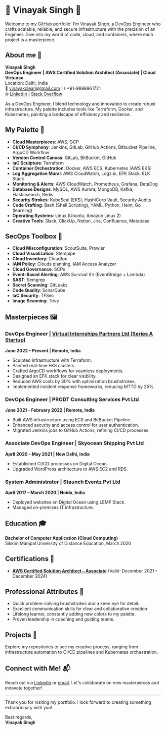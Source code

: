 # 🎨 Vinayak Singh 🎨

Welcome to my GitHub portfolio! I'm Vinayak Singh, a DevOps Engineer who crafts scalable, reliable, and secure infrastructure with the precision of an Engineer. Dive into my world of code, cloud, and containers, where each project is a masterpiece.

## About me 🎨

**Vinayak Singh**  
**DevOps Engineer | AWS Certified Solution Architect (Associate) | Cloud Virtuoso**  
Location: Delhi, India  
📧 [vinayakclear@gmail.com](mailto:vinayakclear@gmail.com) | 📞 +91-9899961721  
🌐 [LinkedIn](https://www.linkedin.com/in/drdevops/) | [Stack Overflow](https://stackoverflow.com/users/14925235/vinayak-s)

As a DevOps Engineer, I blend technology and innovation to create robust infrastructure. My palette includes tools like Terraform, Docker, and Kubernetes, painting a landscape of efficiency and resilience.

## My Palette 🎨

- **Cloud Masterpieces**: AWS, GCP
- **CI/CD Symphony**: Jenkins, GitLab, GitHub Actions, Bitbucket Pipeline, ArgoCD Workflow
- **Version Control Canvas**: GitLab, BitBucket, GitHub
- **IaC Sculpture**: Terraform
- **Container Orchestration**: Docker, AWS ECS, Kubernetes (AWS EKS)
- **Log Aggregation Mural**: AWS CloudWatch, Logz.io, EFK Stack, ELK Stack
- **Monitoring & Alerts**: AWS CloudWatch, Prometheus, Grafana, DataDog
- **Database Designs**: MySQL, AWS Aurora, MongoDB, Kafka, Elasticsearch, Redis
- **Security Strokes**: KubeSeal (EKS), HashiCorp Vault, Security Audits
- **Code Crafting**: Bash (Shell Scripting), YAML, Python, Helm, Go (learning)
- **Operating Systems**: Linux (Ubuntu, Amazon Linux 2)
- **Creative Tools**: Slack, ClickUp, Notion, Jira, Confluence, Metabase

## SecOps Toolbox 🔐

- **Cloud Misconfiguration**: ScoutSuite, Prowler
- **Cloud Visualization**: Stempipe
- **Cloud Inventory**: Cloudfox
- **IAM Policy**: Clouds planning, IAM Access Analyzer
- **Cloud Governance**: SCPs
- **Event-Based Alerting**: AWS Survival Kit (EventBridge + Lambda)
- **SAST**: Semgrep
- **Secret Scanning**: GitLeaks
- **Code Quality**: SonarQube
- **IaC Security**: TFSec
- **Image Scanning**: Trivy

## Masterpieces 🖼️

### DevOps Engineer | [Virtual Internships Partners Ltd (Series A Startup)](https://www.virtualinternships.com)
**June 2022 – Present | Remote, India**

- Sculpted infrastructure with Terraform.
- Painted real-time EKS clusters.
- Crafted ArgoCD workflows for seamless deployments.
- Designed an EFK stack for clear visibility.
- Reduced AWS costs by 30% with optimization brushstrokes.
- Implemented incident response frameworks, reducing MTTD by 25%.

### DevOps Engineer | PRODT Consulting Services Pvt Ltd
**June 2021 – February 2022 | Remote, India**

- Built AWS infrastructure using ECS and BitBucket Pipeline.
- Enhanced security and access control for user authentication.
- Migrated Jenkins jobs to GitHub Actions, refining CI/CD processes.

### Associate DevOps Engineer | Skyocean Shipping Pvt Ltd
**April 2020 – May 2021 | New Delhi, India**

- Established CI/CD processes on Digital Ocean.
- Upgraded WordPress architecture to AWS EC2 and RDS.

### System Administrator | Staunch Eventz Pvt Ltd
**April 2017 – March 2020 | Noida, India**

- Deployed websites on Digital Ocean using LEMP Stack.
- Managed on-premises IT infrastructure.

## Education 🎓

**Bachelor of Computer Application (Cloud Computing)**  
Sikkim Manipal University of Distance Education, March 2020

## Certifications 🏅

- **[AWS Certified Solution Architect – Associate](https://www.credly.com/badges/c5f355ef-a413-4109-b4ce-b3801365da31)** (Valid: December 2021 – December 2024)

## Professional Attributes 🎨

- Quick problem-solving brushstrokes and a keen eye for detail.
- Excellent communication skills for clear and collaborative creation.
- Lifelong learner, constantly adding new colors to my palette.
- Proven leadership in coaching and guiding teams.

## Projects 🌟

Explore my repositories to see my creative process, ranging from infrastructure automation to CI/CD pipelines and Kubernetes orchestration.

## Connect with Me! 📬

Reach out via [LinkedIn](https://www.linkedin.com/in/drdevops/) or [email](mailto:vinayakclear@gmail.com). Let's collaborate on new masterpieces and innovate together!

---

Thank you for visiting my portfolio. I look forward to creating something extraordinary with you!

Best regards,  
**Vinayak Singh**
